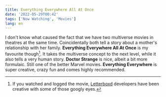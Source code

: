 ```yaml
---
title: Everything Everywhere All At Once
date: '2022-05-29T00:42'
tags: ['Now Watching', 'Movies']
lang: en
---
```

I don't know what caused the fact that we have two multiverse movies in theatres at the same time. Coincidentally both tell a story about a mother's relationship with her family. **Everything Everywhere All At Once** is my favourite though[^1]. It takes the multiverse concept to the next level, while it also tells a very human story. **Doctor Strange** is nice, albeit a bit more formulaic. Still one of the better Marvel movies. **Everything Everywhere** is super creative, crazy fun and comes highly recommended.

[^1]: If you watched and logged the movie, [Letterboxd](https://letterboxd.com/film/everything-everywhere-all-at-once/) developers have been creative with some of those googly eyes.
